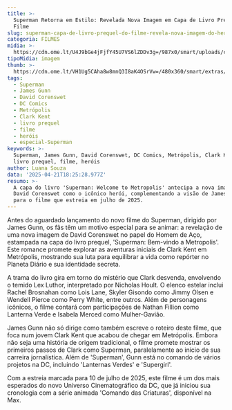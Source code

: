 ```yaml
---
title: >-
  Superman Retorna em Estilo: Revelada Nova Imagem em Capa de Livro Prequel do
  Filme
slug: superman-capa-de-livro-prequel-do-filme-revela-nova-imagem-do-heri
categoria: FILMES
midia: >-
  https://cdn.ome.lt/U4J9bGe4jFjfY45U7VS6lZDDv3g=/987x0/smart/uploads/conteudo/fotos/superman-capa-poster_EjP7QtJ.jpg
tipoMidia: imagem
thumb: >-
  https://cdn.ome.lt/VH1Ug5CAha8w8mnQ3I8aK4OSrVw=/480x360/smart/extras/conteudos/superman-capa-poster_wnGKZeO.jpg
tags:
  - Superman
  - James Gunn
  - David Corenswet
  - DC Comics
  - Metrópolis
  - Clark Kent
  - livro prequel
  - filme
  - heróis
  - especial-Superman
keywords: >-
  Superman, James Gunn, David Corenswet, DC Comics, Metrópolis, Clark Kent,
  livro prequel, filme, heróis
author: Luana Souza
data: '2025-04-21T18:25:28.977Z'
resumo: >-
  A capa do livro 'Superman: Welcome to Metropolis' antecipa a nova imagem de
  David Corenswet como o icônico herói, complementando a visão de James Gunn
  para o filme que estreia em julho de 2025.
---
```


Antes do aguardado lançamento do novo filme do Superman, dirigido por James Gunn, os fãs têm um motivo especial para se animar: a revelação de uma nova imagem de David Corenswet no papel do Homem de Aço, estampada na capa do livro prequel, 'Superman: Bem-vindo a Metropolis'. Este romance promete explorar as aventuras iniciais de Clark Kent em Metrópolis, mostrando sua luta para equilibrar a vida como repórter no Planeta Diário e sua identidade secreta. 

<blockquote class="twitter-tweet"><a href="https://twitter.com/user/status/1914246914884968532"></a></blockquote>

A trama do livro gira em torno do mistério que Clark desvenda, envolvendo o temido Lex Luthor, interpretado por Nicholas Hoult. O elenco estelar inclui Rachel Brosnahan como Lois Lane, Skyler Gisondo como Jimmy Olsen e Wendell Pierce como Perry White, entre outros. Além de personagens icônicos, o filme contará com participações de Nathan Fillion como Lanterna Verde e Isabela Merced como Mulher-Gavião. 

James Gunn não só dirige como também escreve o roteiro deste filme, que foca num jovem Clark Kent que acabou de chegar em Metrópolis. Embora não seja uma história de origem tradicional, o filme promete mostrar os primeiros passos de Clark como Superman, paralelamente ao início de sua carreira jornalística. Além de 'Superman', Gunn está no comando de vários projetos na DC, incluindo 'Lanternas Verdes' e 'Supergirl'. 

Com a estreia marcada para 10 de julho de 2025, este filme é um dos mais esperados do novo Universo Cinematográfico da DC, que já iniciou sua cronologia com a série animada 'Comando das Criaturas', disponível na Max.
